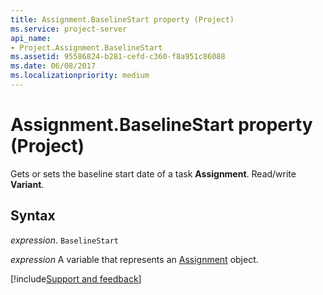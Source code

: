 ```yaml
---
title: Assignment.BaselineStart property (Project)
ms.service: project-server
api_name:
- Project.Assignment.BaselineStart
ms.assetid: 95586824-b281-cefd-c360-f8a951c86088
ms.date: 06/08/2017
ms.localizationpriority: medium
---
```



# Assignment.BaselineStart property (Project)

Gets or sets the baseline start date of a task **Assignment**. Read/write **Variant**.


## Syntax

_expression_. `BaselineStart`

_expression_ A variable that represents an [Assignment](./Project.Assignment.md) object.

[!include[Support and feedback](~/includes/feedback-boilerplate.md)]